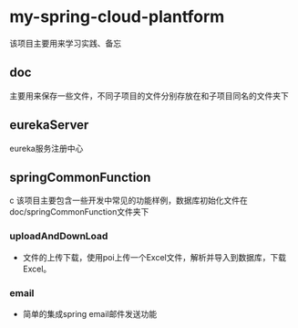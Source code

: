 # my-spring-cloud-plantform
该项目主要用来学习实践、备忘

## doc

主要用来保存一些文件，不同子项目的文件分别存放在和子项目同名的文件夹下

## eurekaServer

eureka服务注册中心

## springCommonFunction
c
该项目主要包含一些开发中常见的功能样例，数据库初始化文件在doc/springCommonFunction文件夹下

### uploadAndDownLoad

- 文件的上传下载，使用poi上传一个Excel文件，解析并导入到数据库，下载Excel。

### email

- 简单的集成spring email邮件发送功能
